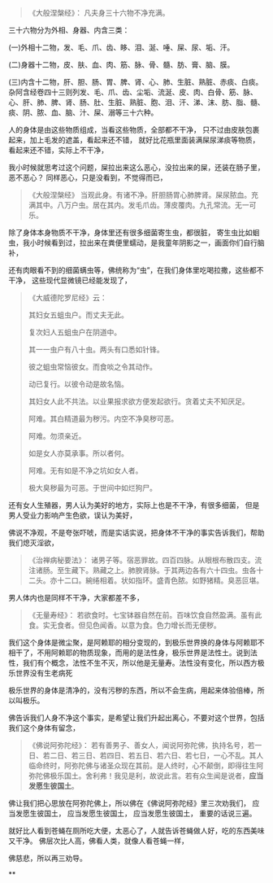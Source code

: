 > 《大般涅槃经》：
> 凡夫身三十六物不净充满。

三十六物分为外相、身器、内含三类：

(一)外相十二物，发、毛、爪、齿、眵、泪、涎、唾、屎、尿、垢、汗。

(二)身器十二物，皮、肤、血、肉、筋、脉、骨、髓、肪、膏、脑、膜。

(三)内含十二物，肝、胆、肠、胃、脾、肾、心、肺、生脏、熟脏、赤痰、白痰。杂阿含经卷四十三则列发、毛、爪、齿、尘垢、流涎、皮、肉、白骨、筋、脉、心、肝、肺、脾、肾、肠、肚、生脏、熟脏、胞、泪、汗、涕、沫、肪、脂、髓、痰、阴、脓、血、脑、汁、屎、溺等三十六种。

人的身体是由这些物质组成，当看这些物质，全部都不干净，
只不过由皮肤包裹起来，加上毛发的遮盖，看起来还不错，
就好比花瓶里面装满屎尿涕痰等物质，看起来还不错，实际上不干净，

我小时候就思考过这个问题，屎拉出来这么恶心，没拉出来的屎，还装在肠子里，恶不恶心？
同样恶心，只是没看到，不觉得而已，

> ﻿《大般涅槃经》
> 当观此身。有诸不净。肝胆肠胃心肺脾肾。屎尿脓血。充满其中。八万户虫。居在其内。发毛爪齿。薄皮覆肉。九孔常流。无一可乐。

除了身体本身物质不干净，身体里还有很多细菌寄生虫，都很脏，
寄生虫比如蛔虫，我小时候看到过，拉出来在粪便里蠕动，是我童年阴影之一，画面你们自行脑补，

还有肉眼看不到的细菌螨虫等，佛统称为“虫”，在我们身体里吃喝拉撒，这些都不干净，
这些现代显微镜已经能发现了，

> 《大威德陀罗尼经》云：
> 
> 其妇女五蛆虫户。而丈夫无此。
> 
> 复次妇人五蛆虫户在阴道中。
> 
> 其一一虫户有八十虫。两头有口悉如针锋。
> 
> 彼之蛆虫常恼彼女。而食啖之令其动作。
> 
> 动已复行。以彼令动是故名恼。
> 
> 其妇女人此不共法。以业果报求欲方便发起欲行。贪着丈夫不知厌足。
> 
> 阿难。其白精道最为秽污。内空不净臭秽可恶。
> 
> 阿难。勿须亲近。
> 
> 如是女人亦莫承事。所以者何。
> 
> 阿难。无有如是不净之坑如女人者。
> 
> 极大臭秽最为可恶。于世间中如烂狗尸。

还有女人生殖器，男人认为美好的地方，实际上也是不干净，有很多细菌，
但是男人受业力影响产生色欲，误认为美好，

佛说不净观，不是夸张吓唬，而是实话实说，把身体不干净的事实告诉我们，帮助我们熄灭淫欲，

> 《治禅病秘要法》：
> 诸男子等。宿恶罪故。四百四脉。从眼根布散四支。流注诸肠。至生藏下。熟藏之上。肺腴肾脉。于其两边各有六十四虫。虫各十二头。亦十二口。綩绻相着。状如指环。盛青色脓。如野猪精。臭恶叵堪。

男人体内也是同样不干净，大家都差不多，

> 《无量寿经》：
> 若欲食时。七宝钵器自然在前。百味饮食自然盈满。虽有此食。实无食者。但见色闻香。以意为食。色力增长而无便秽。

我们这个身体是微尘聚，是阿赖耶的相分变现的，到极乐世界换的身体与阿赖耶不相干了，不用阿赖耶的物质现象，而用的是法性身，极乐世界是法性土。说到法性，我们有个概念，法性不生不灭，所以他是无量寿。法性没有变化，所以西方极乐世界没有生老病死

极乐世界的身体是清净的，没有污秽的东西，所以不会生病，用起来体验倍棒，所以叫极乐。

佛告诉我们人身不净这个事实，是希望让我们升起出离心，不要对这个世界，包括我们这个身体有留念，

> 《佛说阿弥陀经》：
> 若有善男子、善女人，闻说阿弥陀佛，执持名号，若一日、若二日、若三日、若四日、若五日、若六日、若七日，一心不乱。其人临命终时，阿弥陀佛与诸圣众现在其前。是人终时，心不颠倒，即得往生阿弥陀佛极乐国土。舍利弗！我见是利，故说此言。若有众生闻是说者，**应当发愿生彼国土**。

佛让我们把心思放在阿弥陀佛上，所以佛在《佛说阿弥陀经》里三次劝我们，
应当发愿生彼国土，
应当发愿生彼国土，
应当发愿生彼国土，
重要的话说三遍。

就好比人看到苍蝇在厕所吃大便，太恶心了，人就告诉苍蝇做人好，吃的东西美味又干净。
佛层次比人高，佛看人类，就像人看苍蝇一样，

佛慈悲，所以再三劝导。



**